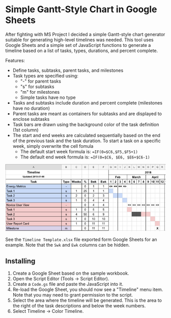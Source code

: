 # Simple Gantt-Style Chart in Google Sheets

After fighting with MS Project I decided a simple Gantt-style chart generator suitable for
generating high-level timelines was needed.  This tool uses Google Sheets and a simple set of
JavaScript functions to generate a timeline based on a list of tasks, types, durations, and percent
complete.

Features:
- Define tasks, subtasks, parent tasks, and milestones
- Task types are specified using:
    - "-" for parent tasks
    - "s" for subtasks
    - "m" for milestones
    - Simple tasks have no type
- Tasks and subtasks include duration and percent complete (milestones have no duration)
- Parent tasks are meant as containers for subtasks and are displayed to enclose subtasks
- Task bars are drawn using the background color of the task definition (1st column)
- The start and end weeks are calculated sequentially based on the end of the previous task and
  the task duration. To start a task on a specific week, simply overwrite the cell fomula
    - The default start week formula is: `=IF(0=$C6,$F5,$F5+1)`
    - The default end week formula is: `=IF(0=$C6, $E6, $E6+$C6-1)`

![Generated Gantt Chart](template.png)

See the `Timeline Template.xlsx` file exported form Google Sheets for an example. Note that the `Swk` and `Ewk` columns can be hidden.

## Installing

1. Create a Google Sheet based on the sample workbook.
2. Open the Script Editor (Tools -> Script Editor).
3. Create a `Code.gs` file and paste the JavaScript into it.
4. Re-load the Google Sheet, you should now see a "Timeline" menu item. Note that you may need to
   grant permission to the script.
5. Select the area where the timeline will be generated. This is the area to the right of the task
   descriptions and below the week numbers.
6. Select Timeline -> Color Timeline.
